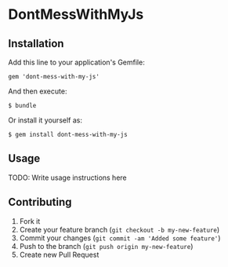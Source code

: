 # DontMessWithMyJs

## Installation

Add this line to your application's Gemfile:

    gem 'dont-mess-with-my-js'

And then execute:

    $ bundle

Or install it yourself as:

    $ gem install dont-mess-with-my-js

## Usage

TODO: Write usage instructions here

## Contributing

1. Fork it
2. Create your feature branch (`git checkout -b my-new-feature`)
3. Commit your changes (`git commit -am 'Added some feature'`)
4. Push to the branch (`git push origin my-new-feature`)
5. Create new Pull Request
